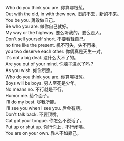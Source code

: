 Who do you think you are.   你算哪根葱。 <br/>
Out with the old, in with thew new.  旧的不去，新的不来。<br/>
You be you.  勇敢做自己。<br/>
Be who you are. 做你自己就好。<br/>
My way or the highway. 要么听我的，要么走人。<br/>
Don't sell yourself short. 不要看轻自己。 <br/>
no time like the present. 机不可失，失不再来。 <br/>
you two deserve each other. 你俩真是天生一对。<br/>
it's not a big deal. 没什么大不了的。<br/>
Are you out of your mind. 你脑子进水了吗？<br/>
As you wish. 如你所愿。 <br/>
Who do you think you are. 你算哪根葱。 <br/>
Boys will be boys. 男人至死是少年。 <br/>
No means no. 不行就是不行。 <br/>
Humor me. 给个面子。 <br/>
I'll do my best. 尽我所能。<br/>
I'll see you when i see you. 后会有期。<br/>
Don't talk back. 不要顶嘴。<br/>
Cat got your tongue.  你怎么不说话了。<br/>
Put up or shut up.  你行你上，不行闭嘴。<br/>
You are on your own.  靠人不如靠己。<br/>
